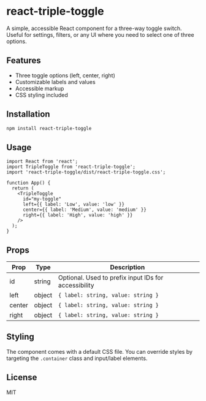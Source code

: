 # react-triple-toggle

A simple, accessible React component for a three-way toggle switch. Useful for settings, filters, or any UI where you need to select one of three options.

## Features
- Three toggle options (left, center, right)
- Customizable labels and values
- Accessible markup
- CSS styling included

## Installation

```bash
npm install react-triple-toggle
```

## Usage

```tsx
import React from 'react';
import TripleToggle from 'react-triple-toggle';
import 'react-triple-toggle/dist/react-triple-toggle.css';

function App() {
  return (
    <TripleToggle
      id="my-toggle"
      left={{ label: 'Low', value: 'low' }}
      center={{ label: 'Medium', value: 'medium' }}
      right={{ label: 'High', value: 'high' }}
    />
  );
}
```

## Props

| Prop   | Type   | Description |
|--------|--------|-------------|
| id     | string | Optional. Used to prefix input IDs for accessibility |
| left   | object | `{ label: string, value: string }` |
| center | object | `{ label: string, value: string }` |
| right  | object | `{ label: string, value: string }` |

## Styling

The component comes with a default CSS file. You can override styles by targeting the `.container` class and input/label elements.

## License

MIT
